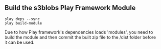 Build the s3blobs Play Framework Module
---------------------------------------

    play deps --sync
    play build-module

Due to how Play framework's dependencies loads 'modules', you need to build the module and then commit the built zip file to the /dist folder before it can be used. 
